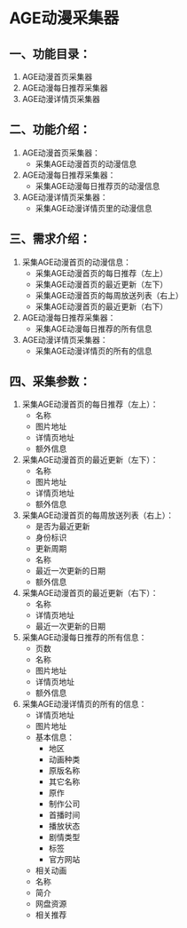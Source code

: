 # AGE动漫采集器

## 一、功能目录：
1. AGE动漫首页采集器
2. AGE动漫每日推荐采集器
3. AGE动漫详情页采集器

## 二、功能介绍：
1. AGE动漫首页采集器：
    * 采集AGE动漫首页的动漫信息
2. AGE动漫每日推荐采集器：
    * 采集AGE动漫每日推荐页的动漫信息
3. AGE动漫详情页采集器：
    * 采集AGE动漫详情页里的动漫信息

## 三、需求介绍：
1. 采集AGE动漫首页的动漫信息：
    * 采集AGE动漫首页的每日推荐（左上）
    * 采集AGE动漫首页的最近更新（左下）
    * 采集AGE动漫首页的每周放送列表（右上）
    * 采集AGE动漫首页的最近更新（右下）
2. AGE动漫每日推荐采集器：
    * 采集AGE动漫每日推荐的所有信息
3. AGE动漫详情页采集器：
    * 采集AGE动漫详情页的所有的信息

## 四、采集参数：
1. 采集AGE动漫首页的每日推荐（左上）：
    * 名称
    * 图片地址
    * 详情页地址
    * 额外信息
2. 采集AGE动漫首页的最近更新（左下）：
    * 名称
    * 图片地址
    * 详情页地址
    * 额外信息
3. 采集AGE动漫首页的每周放送列表（右上）：
    * 是否为最近更新
    * 身份标识
    * 更新周期
    * 名称
    * 最近一次更新的日期
    * 额外信息
4. 采集AGE动漫首页的最近更新（右下）：
    * 名称
    * 详情页地址
    * 最近一次更新的日期
5. 采集AGE动漫每日推荐的所有信息：
    * 页数
    * 名称
    * 图片地址
    * 详情页地址
    * 额外信息
6. 采集AGE动漫详情页的所有的信息：
    - 详情页地址
    - 图片地址
    - 基本信息：
        - 地区
        - 动画种类
        - 原版名称
        - 其它名称
        - 原作
        - 制作公司
        - 首播时间
        - 播放状态
        - 剧情类型
        - 标签
        - 官方网站
    - 相关动画
    - 名称
    - 简介
    - 网盘资源
    - 相关推荐